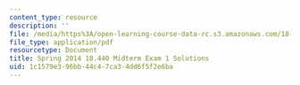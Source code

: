 ```yaml
---
content_type: resource
description: ''
file: /media/https%3A/open-learning-course-data-rc.s3.amazonaws.com/18-600-probability-and-random-variables-fall-2019/1c1579e396bb44c47ca34dd6f5f2e6ba_MIT18_600F19_mid1_2014_soln.pdf
file_type: application/pdf
resourcetype: Document
title: Spring 2014 18.440 Midterm Exam 1 Solutions
uid: 1c1579e3-96bb-44c4-7ca3-4dd6f5f2e6ba
---
```

